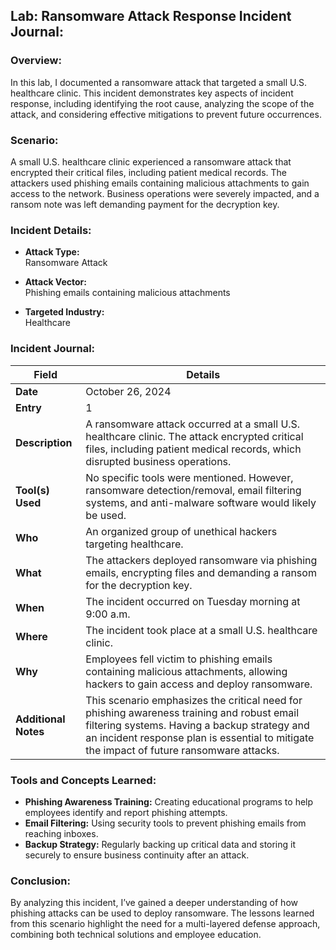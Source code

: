## Lab: Ransomware Attack Response Incident Journal:

### Overview:
In this lab, I documented a ransomware attack that targeted a small U.S. healthcare clinic. This incident demonstrates key aspects of incident response, including identifying the root cause, analyzing the scope of the attack, and considering effective mitigations to prevent future occurrences.

### Scenario:
A small U.S. healthcare clinic experienced a ransomware attack that encrypted their critical files, including patient medical records. The attackers used phishing emails containing malicious attachments to gain access to the network. Business operations were severely impacted, and a ransom note was left demanding payment for the decryption key.

### Incident Details:

- **Attack Type:**  
  Ransomware Attack

- **Attack Vector:**  
  Phishing emails containing malicious attachments

- **Targeted Industry:**  
  Healthcare

### Incident Journal:

| **Field**           | **Details**                                                                                                                                                                                                                                         |
|---------------------|-----------------------------------------------------------------------------------------------------------------------------------------------------------------------------------------------------------------------------------------------------|
| **Date**            | October 26, 2024                                                                                                                                                                                                                                    |
| **Entry**           | 1                                                                                                                                                                                                                                                   |
| **Description**     | A ransomware attack occurred at a small U.S. healthcare clinic. The attack encrypted critical files, including patient medical records, which disrupted business operations.                                                                           |
| **Tool(s) Used**    | No specific tools were mentioned. However, ransomware detection/removal, email filtering systems, and anti-malware software would likely be used.                                                                                                    |
| **Who**             | An organized group of unethical hackers targeting healthcare.                                                                                                                                                                                        |
| **What**            | The attackers deployed ransomware via phishing emails, encrypting files and demanding a ransom for the decryption key.                                                                                                                               |
| **When**            | The incident occurred on Tuesday morning at 9:00 a.m.                                                                                                                                                                                                |
| **Where**           | The incident took place at a small U.S. healthcare clinic.                                                                                                                                                                                            |
| **Why**             | Employees fell victim to phishing emails containing malicious attachments, allowing hackers to gain access and deploy ransomware.                                                                                                                     |
| **Additional Notes**| This scenario emphasizes the critical need for phishing awareness training and robust email filtering systems. Having a backup strategy and an incident response plan is essential to mitigate the impact of future ransomware attacks.                |

### Tools and Concepts Learned:
- **Phishing Awareness Training:** Creating educational programs to help employees identify and report phishing attempts.
- **Email Filtering:** Using security tools to prevent phishing emails from reaching inboxes.
- **Backup Strategy:** Regularly backing up critical data and storing it securely to ensure business continuity after an attack.

### Conclusion:
By analyzing this incident, I’ve gained a deeper understanding of how phishing attacks can be used to deploy ransomware. The lessons learned from this scenario highlight the need for a multi-layered defense approach, combining both technical solutions and employee education.
